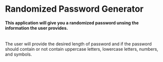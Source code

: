 # Randomized Password Generator
<h4>This application will give you a randomized password unsing the information the user provides.</h4><br>
The user will provide the desired length of password and if the password should contain or not contain uppercase letters, lowercase letters, numbers, and symbols.
